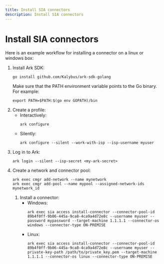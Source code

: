 ```yaml
---
title: Install SIA connectors
description: Install SIA connectors
---
```


# Install SIA connectors
Here is an example workflow for installing a connector on a linux or windows box:

1. Install Ark SDK:
   ```shell linenums="0"
   go install github.com/Kalybus/ark-sdk-golang
   ```
   Make sure that the PATH environment variable points to the Go binary. For example:
   ```shell linenums="0"
   export PATH=$PATH:$(go env GOPATH)/bin
   ```
1. Create a profile:
    * Interactively:
        ```shell linenums="0"
        ark configure
        ```
    * Silently:
        ```shell linenums="0"
        ark configure --silent --work-with-isp --isp-username myuser
        ```
1. Log in to Ark:
    ```shell linenums="0"
    ark login --silent --isp-secret <my-ark-secret>
    ```
1. Create a network and connector pool:
    ```shell linenums="0"
    ark exec cmgr add-network --name mynetwork
    ark exec cmgr add-pool --name mypool --assigned-network-ids mynetwork_id
    ```
   1. Install a connector:
       * Windows:
           ```shell linenums="0"
           ark exec sia access install-connector --connector-pool-id 89b4f0ff-9b06-445a-9ca8-4ca9a4d72e8c --username myuser --password mypassword --target-machine 1.1.1.1 --connector-os windows --connector-type ON-PREMISE
           ```
       * Linux:
           ```shell linenums="0"
           ark exec sia access install-connector --connector-pool-id 89b4f0ff-9b06-445a-9ca8-4ca9a4d72e8c --username myuser --private-key-path /path/to/private_key.pem --target-machine 1.1.1.1 --connector-os linux --connector-type ON-PREMISE
           ```
